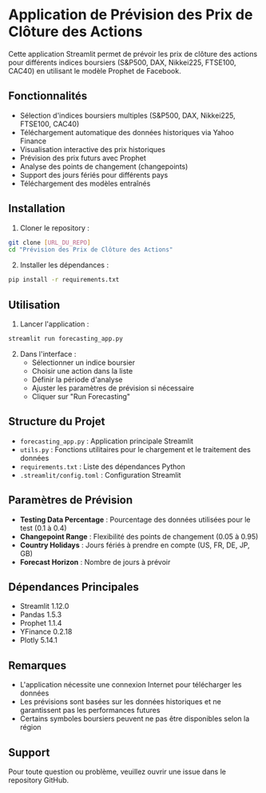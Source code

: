 # Application de Prévision des Prix de Clôture des Actions

Cette application Streamlit permet de prévoir les prix de clôture des actions pour différents indices boursiers (S&P500, DAX, Nikkei225, FTSE100, CAC40) en utilisant le modèle Prophet de Facebook.

## Fonctionnalités

- Sélection d'indices boursiers multiples (S&P500, DAX, Nikkei225, FTSE100, CAC40)
- Téléchargement automatique des données historiques via Yahoo Finance
- Visualisation interactive des prix historiques
- Prévision des prix futurs avec Prophet
- Analyse des points de changement (changepoints)
- Support des jours fériés pour différents pays
- Téléchargement des modèles entraînés

## Installation

1. Cloner le repository :
```bash
git clone [URL_DU_REPO]
cd "Prévision des Prix de Clôture des Actions"
```

2. Installer les dépendances :
```bash
pip install -r requirements.txt
```

## Utilisation

1. Lancer l'application :
```bash
streamlit run forecasting_app.py
```

2. Dans l'interface :
   - Sélectionner un indice boursier
   - Choisir une action dans la liste
   - Définir la période d'analyse
   - Ajuster les paramètres de prévision si nécessaire
   - Cliquer sur "Run Forecasting"

## Structure du Projet

- `forecasting_app.py` : Application principale Streamlit
- `utils.py` : Fonctions utilitaires pour le chargement et le traitement des données
- `requirements.txt` : Liste des dépendances Python
- `.streamlit/config.toml` : Configuration Streamlit

## Paramètres de Prévision

- **Testing Data Percentage** : Pourcentage des données utilisées pour le test (0.1 à 0.4)
- **Changepoint Range** : Flexibilité des points de changement (0.05 à 0.95)
- **Country Holidays** : Jours fériés à prendre en compte (US, FR, DE, JP, GB)
- **Forecast Horizon** : Nombre de jours à prévoir

## Dépendances Principales

- Streamlit 1.12.0
- Pandas 1.5.3
- Prophet 1.1.4
- YFinance 0.2.18
- Plotly 5.14.1

## Remarques

- L'application nécessite une connexion Internet pour télécharger les données
- Les prévisions sont basées sur les données historiques et ne garantissent pas les performances futures
- Certains symboles boursiers peuvent ne pas être disponibles selon la région

## Support

Pour toute question ou problème, veuillez ouvrir une issue dans le repository GitHub.
